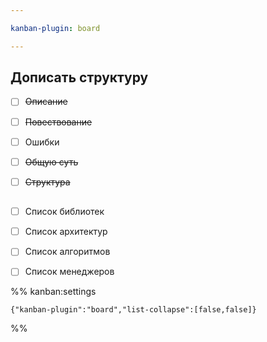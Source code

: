 ```yaml
---

kanban-plugin: board

---
```


## Дописать структуру

- [ ] ~~Описание~~
- [ ] ~~Повествование~~
- [ ] Ошибки
- [ ] ~~Общую суть~~
- [ ] ~~Структура~~


## 

- [ ] Список библиотек
- [ ] Список архитектур
- [ ] Список алгоритмов
- [ ] Список менеджеров




%% kanban:settings
```
{"kanban-plugin":"board","list-collapse":[false,false]}
```
%%